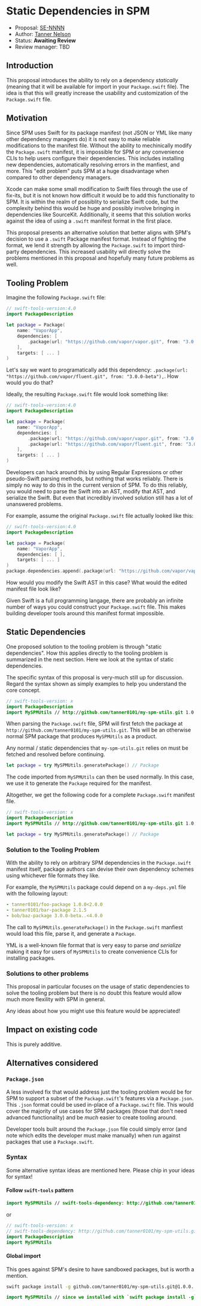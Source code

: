 # Static Dependencies in SPM

* Proposal: [SE-NNNN](NNNN-spm-static-deps.md)
* Author: [Tanner Nelson](https://github.com/tanner0101)
* Status: **Awaiting Review**
* Review manager: TBD

## Introduction

This proposal introduces the ability to rely on a dependency _statically_ (meaning that it will be available for import in your `Package.swift` file).
The idea is that this will greatly increase the usability and customization of the `Package.swift` file.

## Motivation

Since SPM uses Swift for its package manifest (not JSON or YML like many other dependency managers do) it is not easy to make reliable modifications to the manifest file.
Without the ability to mechinically modify the `Package.swift` manifest, it is impossible for SPM or any convenience CLIs to help users configure their dependencies.
This includes installing new dependencies, automatically resolving errors in the manfiest, and more. This "edit problem" puts SPM at a huge disadvantage when compared 
to other dependency managers.

Xcode can make some small modification to Swift files through the use of fix-its, but it is not known how difficult it would be to add this functionality to SPM.
It is within the realm of possiblity to serialize Swift code, but the complexity behind this would be huge and possibly involve bringing in dependencies like SourceKit.
Additionally, it seems that this solution works against the idea of using a `.swift` manifest format in the first place. 

This proposal presents an alternative solution that better aligns with SPM's decision to use a `.swift` Package manifest format. Instead of fighting the format, we lend it 
strength by allowing the `Package.swift` to import third-party dependencies. This increased usability will directly solve the problems mentioned in this proposal and
hopefully many future problems as well.

## Tooling Problem

Imagine the following `Package.swift` file:

```swift
// swift-tools-version:4.0
import PackageDescription

let package = Package(
    name: "VaporApp",
    dependencies: [
        .package(url: "https://github.com/vapor/vapor.git", from: "3.0.0-beta"),
    ],
    targets: [ ... ]
)
```

Let's say we want to programatically add this dependency: `.package(url: "https://github.com/vapor/fluent.git", from: "3.0.0-beta"),`. How would you do that? 

Ideally, the resulting `Package.swift` file would look something like:

```swift
// swift-tools-version:4.0
import PackageDescription

let package = Package(
    name: "VaporApp",
    dependencies: [
        .package(url: "https://github.com/vapor/vapor.git", from: "3.0.0-beta"),
        .package(url: "https://github.com/vapor/fluent.git", from: "3.0.0-beta"),
    ],
    targets: [ ... ]
)
```

Developers can hack around this by using Regular Expressions or other pseudo-Swift parsing methods, but nothing that works reliably. There is simply no way to do this in the current version of SPM. To do this reliably, you would need to parse the Swift into an AST, modify that AST, and serialize the Swift. But even that incredibly involved solution still has a lot of unanswered problems.

For example, assume the original `Package.swift` file actually looked like this:

```swift
// swift-tools-version:4.0
import PackageDescription

let package = Package(
    name: "VaporApp",
    dependencies: [ ],
    targets: [ ... ]
)
package.dependencies.append(.package(url: "https://github.com/vapor/vapor.git", from: "3.0.0-beta"))
```

How would you modify the Swift AST in this case? What would the edited manifest file look like?

Given Swift is a full programming langage, there are probably an infinite number of ways you could construct your `Package.swift` file. This makes building developer tools around this manifest format impossible.

## Static Dependencies

One proposed solution to the tooling problem is through "static dependencies". How this applies directly to the tooling problem is summarized in the next section. Here we look at the syntax of static dependencies.

The specific syntax of this proposal is very-much still up for discussion. Regard the syntax shown as simply examples to help you understand the core concept.

```swift
// swift-tools-version: x
import PackageDescription
import MySPMUtils // http://github.com/tanner0101/my-spm-utils.git 1.0.0..<2.0.0
```

When parsing the `Package.swift` file, SPM will first fetch the package at `http://github.com/tanner0101/my-spm-utils.git`. This will be an otherwise normal
SPM package that produces `MySPMUtils` as a product.

Any normal / static dependencies that `my-spm-utils.git` relies on must be fetched and resolved before continuing. 

```swift
let package = try MySPMUtils.generatePackage() // Package
```

The code imported from `MySPMUtils` can then be used normally. In this case, we use it to generate the `Package` required for the manifest.

Altogether, we get the following code for a complete `Package.swift` manifest file.

```swift
// swift-tools-version: x
import PackageDescription
import MySPMUtils // http://github.com/tanner0101/my-spm-utils.git 1.0.0..<2.0.0

let package = try MySPMUtils.generatePackage() // Package
```

### Solution to the Tooling Problem

With the ability to rely on arbitrary SPM dependencies in the `Package.swift` manifest itself, package authors can devise their own dependency schemes using whichever file formats they like.

For example, the `MySPMUtils` package could depend on a `my-deps.yml` file with the following layout:

```yml
- tanner0101/foo-package 1.0.0<2.0.0
- tanner0101/bar-package 2.1.5
- bob/baz-package 3.0.0-beta..<4.0.0
```

The call to `MySPMUtils.generatePackage()` in the `Package.swift` manfiest would load this file, parse it, and generate a `Package`.

YML is a well-known file format that is very easy to parse _and serialize_ making it easy for users of `MySPMUtils` to create convenience CLIs for installing packages.

### Solutions to other problems

This proposal in particular focuses on the usage of static dependencies to solve the tooling problem but there is no doubt this feature would allow much more flexility with SPM in general.

Any ideas about how you might use this feature would be appreciated!

## Impact on existing code

This is purely additive.

## Alternatives considered

### `Package.json`

A less involved fix that would address just the tooling problem would be for SPM to support a subset of the `Package.swift`'s features via a `Package.json`. This `.json` format could be used in-place of a `Package.swift` file. This would cover the majority of use cases for SPM packages (those that don't need advanced functionality) and be _much_ easier to create tooling around.

Developer tools built around the `Package.json` file could simply error (and note which edits the developer must make manually) when run against packages that use a `Package.swift`.

### Syntax 

Some alternative syntax ideas are mentioned here. Please chip in your ideas for syntax!

#### Follow `swift-tools` pattern

```swift
import MySPMUtils // swift-tools-dependency: http://github.com/tanner0101/my-spm-utils.git@1.0.0..<2.0.0
```

or 

```swift
// swift-tools-version: x
// swift-tools-dependency: http://github.com/tanner0101/my-spm-utils.git@1.0.0..<2.0.0
import PackageDescription
import MySPMUtils
```

#### Global import

This goes against SPM's desire to have sandboxed packages, but is worth a mention.

```sh
swift package install -g github.com/tanner0101/my-spm-utils.git@1.0.0..<2.0.0
```

```swift
import MySPMUtils // since we installed with `swift package install -g` this will resolve
```
